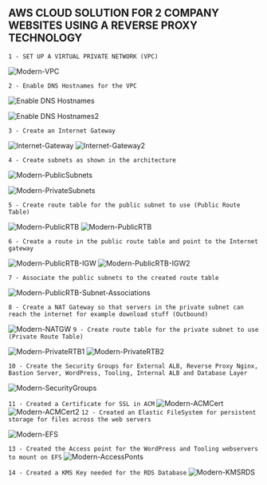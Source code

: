 ## AWS CLOUD SOLUTION FOR 2 COMPANY WEBSITES USING A REVERSE PROXY TECHNOLOGY

`1 - SET UP A VIRTUAL PRIVATE NETWORK (VPC)`

![Modern-VPC](./Images/Modern-VPC1.png)

`2 - Enable DNS Hostnames for the VPC`

![Enable DNS Hostnames](./Images/Modern-VPC2.png)

![Enable DNS Hostnames2](./Images/Modern-VPC3.png)

`3 - Create an Internet Gateway`

![Internet-Gateway](./Images/Modern-IGW.png)
![Internet-Gateway2](./Images/Modern-IGW2.png)

`4 - Create subnets as shown in the architecture`

![Modern-PublicSubnets](./Images/Modern-PublicSubnet.png)

![Modern-PrivateSubnets](./Images/Modern-PrivtaeSubnets.png)

`5 - Create route table for the public subnet to use (Public Route Table)`

![Modern-PublicRTB](./Images/Modern-PublicRTB1.png)
![Modern-PublicRTB](./Images/Modern-PublicRTB2.png)

`6 - Create a route in the public route table and point to the Internet gateway`

![Modern-PublicRTB-IGW](./Images/Modern-PublicRTB-IGW.png)
![Modern-PublicRTB-IGW2](./Images/Modern-PublicRTB-IGW2.png)

`7 - Associate the public subnets to the created route table`

![Modern-PublicRTB-Subnet-Associations](./Images/Modern-PublicRTB-Subnet-Associations.png)

`8 - Create a NAT Gateway so that servers in the private subnet can reach the internet for example download stuff (Outbound)`

![Modern-NATGW](./Images/Modern-NATGW.png)
`9 - Create route table for the private subnet to use (Private Route Table)`

![Modern-PrivateRTB1](./Images/Modern-PrivateRTB1.png)
![Modern-PrivateRTB2](./Images/Modern-PrivateRTB2.png)

`10 - Create the Security Groups for External ALB, Reverse Proxy Nginx, Bastion Server, WordPress, Tooling, Internal ALB and Database Layer`

![Modern-SecurityGroups](./Images/Modern-SecurityGroups.png)


`11 - Created a Certificate for SSL in ACM`
![Modern-ACMCert](./Images/Modern-ACMCert.png)
![Modern-ACMCert2](./Images/Modern-ACMCert2.png)
`12 - Created an Elastic FileSystem for persistent storage for files across the web servers`

![Modern-EFS](./Images/Modern-EFS.png)

`13 - Created the Access point for the WordPress and Tooling webservers to mount on EFS`
![Modern-AccessPonts](./Images/Modern-AccessPonts.png)

`14 - Created a KMS Key needed for the RDS Database`
![Modern-KMSRDS](./Images/Modern-KMSRDS.png)
